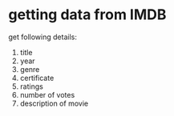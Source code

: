 # getting data from IMDB

get following details:
1. title
2. year
3. genre
4. certificate
5. ratings
6. number of votes
7. description of movie
